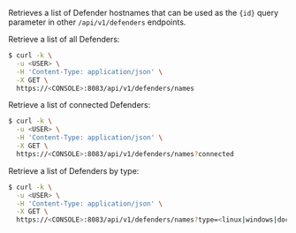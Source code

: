 Retrieves a list of Defender hostnames that can be used as the `{id}` query parameter in other `/api/v1/defenders` endpoints.

Retrieve a list of all Defenders:

```bash
$ curl -k \
  -u <USER> \
  -H 'Content-Type: application/json' \
  -X GET \
  https://<CONSOLE>:8083/api/v1/defenders/names
```

Retrieve a list of connected Defenders:

```bash
$ curl -k \
  -u <USER> \
  -H 'Content-Type: application/json' \
  -X GET \
  https://<CONSOLE>:8083/api/v1/defenders/names?connected
```

Retrieve a list of Defenders by type:

```bash
$ curl -k \
  -u <USER> \
  -H 'Content-Type: application/json' \
  -X GET \
  https://<CONSOLE>:8083/api/v1/defenders/names?type=<linux|windows|docker|...>
```
